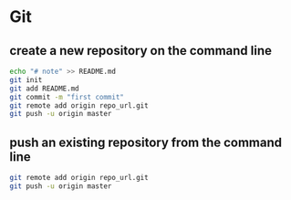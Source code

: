 # Git

## create a new repository on the command line 
```bash
echo "# note" >> README.md
git init
git add README.md
git commit -m "first commit"
git remote add origin repo_url.git
git push -u origin master
```

##  push an existing repository from the command line
```bash
git remote add origin repo_url.git
git push -u origin master
